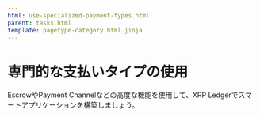 ```yaml
---
html: use-specialized-payment-types.html
parent: tasks.html
template: pagetype-category.html.jinja
---
```

# 専門的な支払いタイプの使用
EscrowやPayment Channelなどの高度な機能を使用して、XRP Ledgerでスマートアプリケーションを構築しましょう。